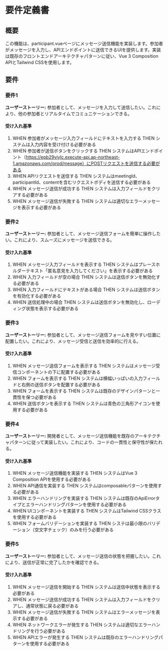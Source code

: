 # 要件定義書

## 概要

この機能は、participant.vueページにメッセージ送信機能を実装します。参加者がメッセージを入力し、APIエンドポイントに送信できるUIを提供します。実装は既存のフロントエンドアーキテクチャパターンに従い、Vue 3 Composition APIとTailwind CSSを使用します。

## 要件

### 要件1

**ユーザーストーリー:** 参加者として、メッセージを入力して送信したい。これにより、他の参加者とリアルタイムでコミュニケーションできる。

#### 受け入れ基準

1. WHEN 参加者がメッセージ入力フィールドにテキストを入力する THEN システムは入力内容を受け付ける必要がある
2. WHEN 参加者が送信ボタンをクリックする THEN システムはAPIエンドポイント（https://epb29yiylc.execute-api.ap-northeast-1.amazonaws.com/prod/message）にPOSTリクエストを送信する必要がある
3. WHEN APIリクエストを送信する THEN システムはmeetingId、participantId、contentを含むリクエストボディを送信する必要がある
4. WHEN メッセージ送信が成功する THEN システムは入力フィールドをクリアする必要がある
5. WHEN メッセージ送信が失敗する THEN システムは適切なエラーメッセージを表示する必要がある

### 要件2

**ユーザーストーリー:** 参加者として、メッセージ送信フォームを簡単に操作したい。これにより、スムーズにメッセージを送信できる。

#### 受け入れ基準

1. WHEN メッセージ入力フィールドを表示する THEN システムはプレースホルダーテキスト「匿名意見を入力してください」を表示する必要がある
2. WHEN 入力フィールドが空の場合 THEN システムは送信ボタンを無効化する必要がある
3. WHEN 入力フィールドにテキストがある場合 THEN システムは送信ボタンを有効化する必要がある
4. WHEN 送信処理中の場合 THEN システムは送信ボタンを無効化し、ローディング状態を表示する必要がある

### 要件3

**ユーザーストーリー:** 参加者として、メッセージ送信フォームを見やすい位置に配置したい。これにより、メッセージ受信と送信を効率的に行える。

#### 受け入れ基準

1. WHEN メッセージ送信フォームを表示する THEN システムはメッセージ受信コンポーネントの下に配置する必要がある
2. WHEN フォームを表示する THEN システムは横幅いっぱいの入力フィールドと右側の送信ボタンを配置する必要がある
3. WHEN フォームを表示する THEN システムは既存のデザインパターンと一貫性を保つ必要がある
4. WHEN 送信ボタンを表示する THEN システムは青色の三角形アイコンを使用する必要がある

### 要件4

**ユーザーストーリー:** 開発者として、メッセージ送信機能を既存のアーキテクチャパターンに従って実装したい。これにより、コードの一貫性と保守性が保たれる。

#### 受け入れ基準

1. WHEN メッセージ送信機能を実装する THEN システムはVue 3 Composition APIを使用する必要がある
2. WHEN API通信を実装する THEN システムはcomposableパターンを使用する必要がある
3. WHEN エラーハンドリングを実装する THEN システムは既存のApiErrorタイプとエラーハンドリングパターンを使用する必要がある
4. WHEN UIコンポーネントを実装する THEN システムはTailwind CSSクラスを使用する必要がある
5. WHEN フォームバリデーションを実装する THEN システは最小限のバリデーション（空文字チェック）のみを行う必要がある

### 要件5

**ユーザーストーリー:** 参加者として、メッセージ送信の状態を把握したい。これにより、送信が正常に完了したかを確認できる。

#### 受け入れ基準

1. WHEN メッセージ送信を開始する THEN システムは送信中状態を表示する必要がある
2. WHEN メッセージ送信が成功する THEN システムは入力フィールドをクリアし、通常状態に戻る必要がある
3. WHEN メッセージ送信が失敗する THEN システムはエラーメッセージを表示する必要がある
4. WHEN ネットワークエラーが発生する THEN システムは適切なエラーハンドリングを行う必要がある
5. WHEN APIエラーが発生する THEN システムは既存のエラーハンドリングパターンを使用する必要がある